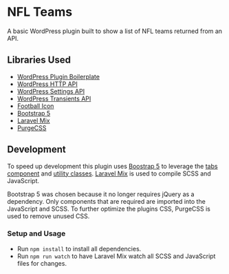 # NFL Teams

A basic WordPress plugin built to show a list of NFL teams returned from an API.

## Libraries Used

* [WordPress Plugin Boilerplate](https://github.com/DevinVinson/WordPress-Plugin-Boilerplate)
* [WordPress HTTP API](https://developer.wordpress.org/plugins/http-api/)
* [WordPress Settings API](https://developer.wordpress.org/plugins/settings/settings-api/)
* [WordPress Transients API](https://codex.wordpress.org/Transients_API)
* [Football Icon](https://commons.wikimedia.org/wiki/File:PICOL_icon_Football.svg)
* [Bootstrap 5](https://getbootstrap.com/)
* [Laravel Mix](https://laravel-mix.com/)
* [PurgeCSS](https://purgecss.com/)


## Development

To speed up development this plugin uses [Boostrap 5](https://getbootstrap.com/docs/5.0/getting-started/introduction/) to leverage the [tabs component](https://getbootstrap.com/docs/5.0/components/navs-tabs/) and [utility classes](https://getbootstrap.com/docs/5.0/utilities/spacing/). [Laravel Mix](https://laravel-mix.com/) is used to compile SCSS and JavaScript.

Bootstrap 5 was chosen because it no longer requires jQuery as a dependency. Only components that are required are imported into the JavaScript and SCSS. To further optimize the plugins CSS, PurgeCSS is used to remove unused CSS.

### Setup and Usage

* Run `npm install` to install all dependencies.
* Run `npm run watch` to have Laravel Mix watch all SCSS and JavaScript files for changes.

